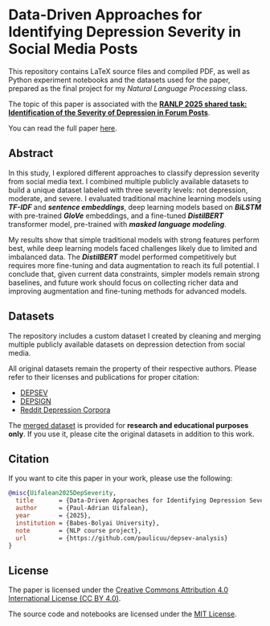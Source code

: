 # Data-Driven Approaches for Identifying Depression Severity in Social Media Posts

This repository contains LaTeX source files and compiled PDF, as well as Python experiment notebooks and the datasets used for the paper, prepared as the final project for my *Natural Language Processing* class.

The topic of this paper is associated with the [**RANLP 2025 shared task: Identification of the Severity of Depression in Forum Posts**](https://ranlp.org/ranlp2025/index.php/shared-task/).

You can read the full paper [here](docs/paper.pdf).

## Abstract
In this study, I explored different approaches to classify depression severity from social media text. I combined multiple publicly available datasets to build a unique dataset labeled with three severity levels: not depression, moderate, and severe.
I evaluated traditional machine learning models using ***TF-IDF*** and ***sentence embeddings***, deep learning models based on ***BiLSTM*** with pre-trained ***GloVe*** embeddings, and a fine-tuned ***DistilBERT*** transformer model, pre-trained with ***masked language modeling***.

My results show that simple traditional models with strong features perform best, while deep learning models faced challenges likely due to limited and imbalanced data.
The ***DistilBERT*** model performed competitively but requires more fine-tuning and data augmentation to reach its full potential.
I conclude that, given current data constraints, simpler models remain strong baselines, and future work should focus on collecting richer data and improving augmentation and fine-tuning methods for advanced models.

## Datasets
The repository includes a custom dataset I created by cleaning and merging multiple publicly available datasets on depression detection from social media.

All original datasets remain the property of their respective authors. Please refer to their licenses and publications for proper citation:
- [DEPSEV](https://github.com/usmaann/Depression_Severity_Dataset)
- [DEPSIGN](https://github.com/rafalposwiata/depression-detection-lt-edi-2022/tree/main/data/original_dataset)
- [Reddit Depression Corpora](https://github.com/rafalposwiata/depression-detection-lt-edi-2022/tree/main/data/reddit_depression_corpora)

The [merged dataset](data/depset.csv) is provided for **research and educational purposes only**. If you use it, please cite the original datasets in addition to this work.

## Citation
If you want to cite this paper in your work, please use the following:
```bibtex
@misc{Uifalean2025DepSeverity,
  title       = {Data-Driven Approaches for Identifying Depression Severity in Social Media Posts},
  author      = {Paul-Adrian Uifalean},
  year        = {2025},
  institution = {Babes-Bolyai University},
  note        = {NLP course project},
  url         = {https://github.com/paulicuu/depsev-analysis}
}
```

## License
The paper is licensed under the [Creative Commons Attribution 4.0 International License (CC BY 4.0)](https://creativecommons.org/licenses/by/4.0/).

The source code and notebooks are licensed under the [MIT License](https://opensource.org/license/MIT).
